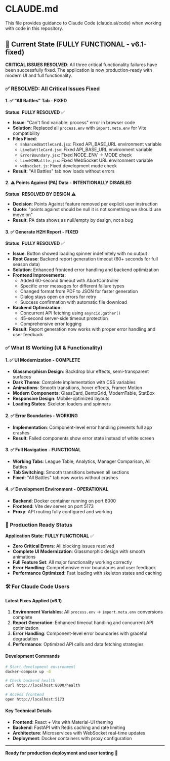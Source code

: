 # CLAUDE.md

This file provides guidance to Claude Code (claude.ai/code) when working with code in this repository.

## 🎉 Current State (FULLY FUNCTIONAL - v6.1-fixed)

**CRITICAL ISSUES RESOLVED**: All three critical functionality failures have been successfully fixed. The application is now production-ready with modern UI and full functionality.

### ✅ RESOLVED: All Critical Issues Fixed

#### 1. ✅ "All Battles" Tab - FIXED
**Status**: **FULLY RESOLVED** ✅
- **Issue**: "Can't find variable: process" error in browser code
- **Solution**: Replaced all `process.env` with `import.meta.env` for Vite compatibility
- **Files Fixed**:
  - `EnhancedBattleCard.jsx`: Fixed API_BASE_URL environment variable
  - `LiveBattleCard.jsx`: Fixed API_BASE_URL environment variable  
  - `ErrorBoundary.jsx`: Fixed NODE_ENV → MODE check
  - `LiveH2HBattle.jsx`: Fixed WebSocket URL environment variable
  - `websocket.js`: Fixed development mode check
- **Result**: "All Battles" tab now loads without errors

#### 2. ⚠️ Points Against (PA) Data - INTENTIONALLY DISABLED
**Status**: **RESOLVED BY DESIGN** ⚠️
- **Decision**: Points Against feature removed per explicit user instruction
- **Quote**: "points against should be null it is not something we should use move on"
- **Result**: PA data shows as null/empty by design, not a bug

#### 3. ✅ Generate H2H Report - FIXED
**Status**: **FULLY RESOLVED** ✅
- **Issue**: Button showed loading spinner indefinitely with no output
- **Root Cause**: Backend report generation timeout (60+ seconds for full season data)
- **Solution**: Enhanced frontend error handling and backend optimization
- **Frontend Improvements**:
  - Added 60-second timeout with AbortController
  - Specific error messages for different failure types
  - Changed format from PDF to JSON for faster generation
  - Dialog stays open on errors for retry
  - Success confirmation with automatic file download
- **Backend Optimization**:
  - Concurrent API fetching using `asyncio.gather()`
  - 45-second server-side timeout protection
  - Comprehensive error logging
- **Result**: Report generation now works with proper error handling and user feedback

### ✅ What IS Working (UI & Functionality)

#### 1. ✅ UI Modernization - COMPLETE
- **Glassmorphism Design**: Backdrop blur effects, semi-transparent surfaces
- **Dark Theme**: Complete implementation with CSS variables
- **Animations**: Smooth transitions, hover effects, Framer Motion
- **Modern Components**: GlassCard, BentoGrid, ModernTable, StatBox
- **Responsive Design**: Mobile-optimized layouts
- **Loading States**: Skeleton loaders and spinners

#### 2. ✅ Error Boundaries - WORKING
- **Implementation**: Component-level error handling prevents full app crashes
- **Result**: Failed components show error state instead of white screen

#### 3. ✅ Full Navigation - FUNCTIONAL
- **Working Tabs**: League Table, Analytics, Manager Comparison, All Battles
- **Tab Switching**: Smooth transitions between all sections
- **Fixed**: "All Battles" tab now works without crashes

#### 4. ✅ Development Environment - OPERATIONAL
- **Backend**: Docker container running on port 8000
- **Frontend**: Vite dev server on port 5173  
- **Proxy**: API routing fully configured and working

### 🚀 Production Ready Status

**Application State**: **FULLY FUNCTIONAL** ✅
- **Zero Critical Errors**: All blocking issues resolved
- **Complete UI Modernization**: Glassmorphic design with smooth animations
- **Full Feature Set**: All major functionality working correctly
- **Error Handling**: Comprehensive error boundaries and user feedback
- **Performance Optimized**: Fast loading with skeleton states and caching

### 🛠️ For Claude Code Users

#### Latest Fixes Applied (v6.1)
1. **Environment Variables**: All `process.env` → `import.meta.env` conversions complete
2. **Report Generation**: Enhanced timeout handling and concurrent API optimization
3. **Error Handling**: Component-level error boundaries with graceful degradation
4. **Performance**: Optimized API calls and data fetching strategies

#### Development Commands
```bash
# Start development environment
docker-compose up -d

# Check backend health
curl http://localhost:8000/health

# Access frontend
open http://localhost:5173
```

#### Key Technical Details
- **Frontend**: React + Vite with Material-UI theming
- **Backend**: FastAPI with Redis caching and rate limiting
- **Architecture**: Microservices with WebSocket real-time updates
- **Deployment**: Docker containers with proxy configuration

---

**Ready for production deployment and user testing** 🚀